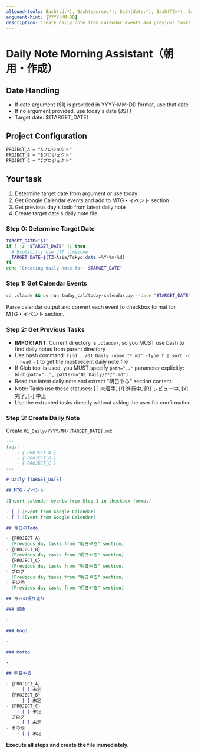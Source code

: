 ```yaml
---
allowed-tools: Bash(cd:*), Bash(source:*), Bash(date:*), Bash(TZ=*), Bash(uv:*), Bash(TARGET_DATE=*), Write, Read, Glob, LS
argument-hint: [YYYY-MM-DD]
description: Create daily note from calendar events and previous tasks (optional: specific date)
---
```


# Daily Note Morning Assistant（朝用・作成）

## Date Handling

- If date argument ($1) is provided in YYYY-MM-DD format, use that date
- If no argument provided, use today's date (JST)
- Target date: ${TARGET_DATE}

## Project Configuration

```txt
PROJECT_A = "Aプロジェクト"
PROJECT_B = "Bプロジェクト"
PROJECT_C = "Cプロジェクト"
```

## Your task

1. Determine target date from argument or use today
2. Get Google Calendar events and add to MTG・イベント section
3. Get previous day's todo from latest daily note
4. Create target date's daily note file

### Step 0: Determine Target Date

```bash
TARGET_DATE="$1"
if [ -z "$TARGET_DATE" ]; then
  # Explicitly use JST timezone
  TARGET_DATE=$(TZ=Asia/Tokyo date +%Y-%m-%d)
fi
echo "Creating daily note for: $TARGET_DATE"
```

### Step 1: Get Calendar Events

```bash
cd .claude && uv run today_cal/today-calendar.py --date "$TARGET_DATE"
```

Parse calendar output and convert each event to checkbox format for MTG・イベント section.

### Step 2: Get Previous Tasks

- **IMPORTANT**: Current directory is `.claude/`, so you MUST use bash to find daily notes from parent directory
- Use bash command: `find ../01_Daily -name "*.md" -type f | sort -r | head -1` to get the most recent daily note file
- If Glob tool is used, you MUST specify `path=".."` parameter explicitly: `Glob(path="..", pattern="01_Daily/**/*.md")`
- Read the latest daily note and extract "明日やる" section content
- Note: Tasks use these statuses: [ ] 未着手, [/] 進行中, [R] レビュー中, [x] 完了, [-] 中止
- Use the extracted tasks directly without asking the user for confirmation

### Step 3: Create Daily Note

Create `01_Daily/YYYY/MM/[TARGET_DATE].md`:

```markdown
---
tags:
    - { PROJECT_A }
    - { PROJECT_B }
    - { PROJECT_C }
---

# Daily [TARGET_DATE]

## MTG・イベント

[Insert calendar events from Step 1 in checkbox format]

- [ ] [Event from Google Calendar]
- [ ] [Event from Google Calendar]

## 今日のTodo

- {PROJECT_A}
  [Previous day tasks from "明日やる" section]
- {PROJECT_B}
  [Previous day tasks from "明日やる" section]
- {PROJECT_C}
  [Previous day tasks from "明日やる" section]
- ブログ
  [Previous day tasks from "明日やる" section]
- その他
  [Previous day tasks from "明日やる" section]

## 今日の振り返り

### 感謝

-

### Good

-

### Motto

-

## 明日やる

- {PROJECT_A}
    - [ ] 未定
- {PROJECT_B}
    - [ ] 未定
- {PROJECT_C}
    - [ ] 未定
- ブログ
    - [ ] 未定
- その他
    - [ ] 未定
```

**Execute all steps and create the file immediately.**
